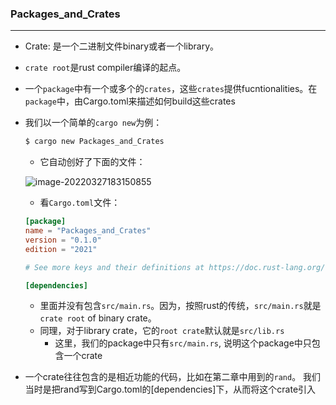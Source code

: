 ### Packages_and_Crates

---

+ Crate: 是一个二进制文件binary或者一个library。

+ `crate root`是rust compiler编译的起点。

+ 一个`package`中有一个或多个的`crates`，这些`crates`提供fucntionalities。在`package`中，由Cargo.toml来描述如何build这些crates

+ 我们以一个简单的`cargo new`为例：

  ```bash
  $ cargo new Packages_and_Crates
  ```

  + 它自动创好了下面的文件：

  ![image-20220327183150855](C:\Users\LENOVO\AppData\Roaming\Typora\typora-user-images\image-20220327183150855.png)

  + 看`Cargo.toml`文件：

  ```toml
  [package]
  name = "Packages_and_Crates"
  version = "0.1.0"
  edition = "2021"
  
  # See more keys and their definitions at https://doc.rust-lang.org/cargo/reference/manifest.html
  
  [dependencies]
  ```

  + 里面并没有包含`src/main.rs`。因为，按照rust的传统，`src/main.rs`就是`crate root` of binary crate。
  + 同理，对于library crate，它的`root crate`默认就是`src/lib.rs`
    + 这里，我们的package中只有`src/main.rs`, 说明这个package中只包含一个crate

+ 一个crate往往包含的是相近功能的代码，比如在第二章中用到的`rand`。 我们当时是把rand写到Cargo.toml的[dependencies]下，从而将这个crate引入